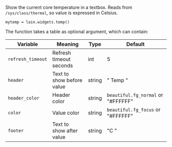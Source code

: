 Show the current core temperature in a textbox. Reads from `/sys/class/thermal`, so value is expressed in Celsius.

	mytemp = lain.widgets.temp()

The function takes a table as optional argument, which can contain:

Variable | Meaning | Type | Default
--- | --- | --- | ---
`refresh_timeout` | Refresh timeout seconds | int | 5
`header` | Text to show before value | string | " Temp "
`header_color` | Header color | string | `beautiful.fg_normal` or "#FFFFFF"
`color` | Value color | string | `beautiful.fg_focus` or "#FFFFFF"
`footer` | Text to show after value | string | "C "